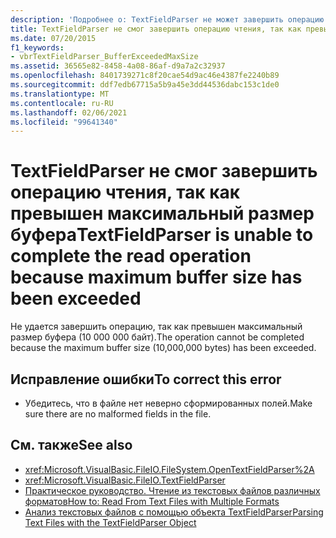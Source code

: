 ```yaml
---
description: 'Подробнее о: TextFieldParser не может завершить операцию чтения, так как был превышен максимальный размер буфера'
title: TextFieldParser не смог завершить операцию чтения, так как превышен максимальный размер буфера
ms.date: 07/20/2015
f1_keywords:
- vbrTextFieldParser_BufferExceededMaxSize
ms.assetid: 36565e82-8458-4a08-86af-d9a7a2c32937
ms.openlocfilehash: 8401739271c8f20cae54d9ac46e4387fe2240b89
ms.sourcegitcommit: ddf7edb67715a5b9a45e3dd44536dabc153c1de0
ms.translationtype: MT
ms.contentlocale: ru-RU
ms.lasthandoff: 02/06/2021
ms.locfileid: "99641340"
---
```

# <a name="textfieldparser-is-unable-to-complete-the-read-operation-because-maximum-buffer-size-has-been-exceeded"></a><span data-ttu-id="48979-103">TextFieldParser не смог завершить операцию чтения, так как превышен максимальный размер буфера</span><span class="sxs-lookup"><span data-stu-id="48979-103">TextFieldParser is unable to complete the read operation because maximum buffer size has been exceeded</span></span>

<span data-ttu-id="48979-104">Не удается завершить операцию, так как превышен максимальный размер буфера (10 000 000 байт).</span><span class="sxs-lookup"><span data-stu-id="48979-104">The operation cannot be completed because the maximum buffer size (10,000,000 bytes) has been exceeded.</span></span>  
  
## <a name="to-correct-this-error"></a><span data-ttu-id="48979-105">Исправление ошибки</span><span class="sxs-lookup"><span data-stu-id="48979-105">To correct this error</span></span>  
  
- <span data-ttu-id="48979-106">Убедитесь, что в файле нет неверно сформированных полей.</span><span class="sxs-lookup"><span data-stu-id="48979-106">Make sure there are no malformed fields in the file.</span></span>  
  
## <a name="see-also"></a><span data-ttu-id="48979-107">См. также</span><span class="sxs-lookup"><span data-stu-id="48979-107">See also</span></span>

- <xref:Microsoft.VisualBasic.FileIO.FileSystem.OpenTextFieldParser%2A>
- <xref:Microsoft.VisualBasic.FileIO.TextFieldParser>
- [<span data-ttu-id="48979-108">Практическое руководство. Чтение из текстовых файлов различных форматов</span><span class="sxs-lookup"><span data-stu-id="48979-108">How to: Read From Text Files with Multiple Formats</span></span>](../../developing-apps/programming/drives-directories-files/how-to-read-from-text-files-with-multiple-formats.md)
- [<span data-ttu-id="48979-109">Анализ текстовых файлов с помощью объекта TextFieldParser</span><span class="sxs-lookup"><span data-stu-id="48979-109">Parsing Text Files with the TextFieldParser Object</span></span>](../../developing-apps/programming/drives-directories-files/parsing-text-files-with-the-textfieldparser-object.md)
